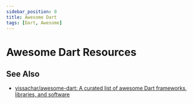 ```yaml
---
sidebar_position: 0
title: Awesome Dart
tags: [Dart, Awesome]
---
```


Awesome Dart Resources 
======================


See Also
--------

- [yissachar/awesome-dart: A curated list of awesome Dart frameworks, libraries, and software](https://github.com/yissachar/awesome-dart)
